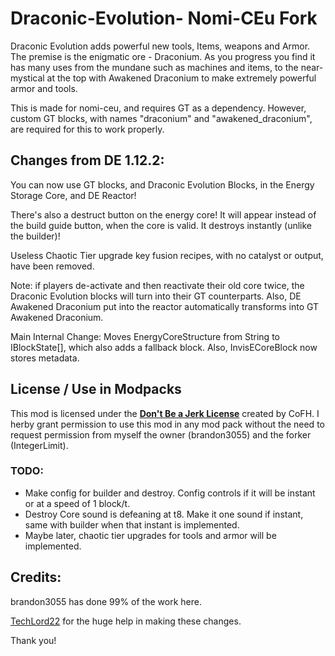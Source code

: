 Draconic-Evolution- Nomi-CEu Fork
==================

Draconic Evolution adds powerful new tools, Items, weapons and Armor. The premise is the enigmatic ore - Draconium. As you progress you find it has many uses from the mundane such as machines and items, to the near-mystical at the top with Awakened Draconium to make extremely powerful armor and tools.

This is made for nomi-ceu, and requires GT as a dependency. However, custom GT blocks, with names "draconium" and "awakened_draconium", are required for this to work properly.

## Changes from DE 1.12.2:

You can now use GT blocks, and Draconic Evolution Blocks, in the Energy Storage Core, and DE Reactor!

There's also a destruct button on the energy core! It will appear instead of the build guide button, when the core is valid. It destroys instantly (unlike the builder)! 

Useless Chaotic Tier upgrade key fusion recipes, with no catalyst or output, have been removed.

Note: if players de-activate and then reactivate their old core twice, the Draconic Evolution blocks will turn into their GT counterparts. Also, DE Awakened Draconium put into the reactor automatically transforms into GT Awakened Draconium.

Main Internal Change:
Moves EnergyCoreStructure from String to IBlockState[], which also adds a fallback block. Also, InvisECoreBlock now stores metadata.

## License / Use in Modpacks
This mod is licensed under the [**Don't Be a Jerk License**](https://github.com/brandon3055/Draconic-Evolution/blob/master/LICENSE) created by CoFH.
I herby grant permission to use this mod in any mod pack without the need to request permission from myself the owner (brandon3055) and the forker (IntegerLimit).

### TODO:
* Make config for builder and destroy. Config controls if it will be instant or at a speed of 1 block/t.
* Destroy Core sound is defeaning at t8. Make it one sound if instant, same with builder when that instant is implemented.
* Maybe later, chaotic tier upgrades for tools and armor will be implemented.

## Credits:

brandon3055 has done 99% of the work here. 

[TechLord22](https://github.com/TechLord22) for the huge help in making these changes.

Thank you!
